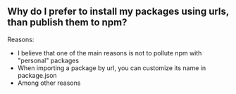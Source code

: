 ## Why do I prefer to install my packages using urls, than publish them to npm?

Reasons:
- I believe that one of the main reasons is not to pollute npm with "personal" packages
- When importing a package by url, you can customize its name in package.json
- Among other reasons 
